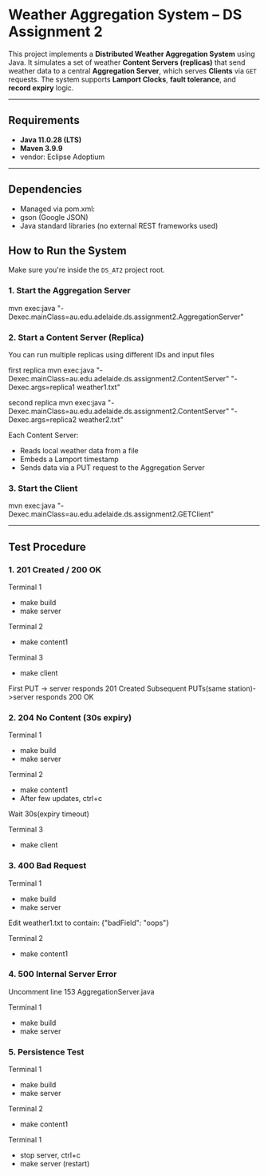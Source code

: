 # Weather Aggregation System – DS Assignment 2

This project implements a **Distributed Weather Aggregation System** using Java. It simulates a set of weather **Content Servers (replicas)** that send weather data to a central **Aggregation Server**, which serves **Clients** via `GET` requests. The system supports **Lamport Clocks**, **fault tolerance**, and **record expiry** logic.

---

## Requirements

- **Java 11.0.28 (LTS)**
- **Maven 3.9.9**
- vendor: Eclipse Adoptium

---

## Dependencies

- Managed via pom.xml:
- gson (Google JSON)
- Java standard libraries (no external REST frameworks used)

## How to Run the System

Make sure you're inside the `DS_AT2` project root.

### 1. **Start the Aggregation Server**

mvn exec:java "-Dexec.mainClass=au.edu.adelaide.ds.assignment2.AggregationServer"

### 2. **Start a Content Server (Replica)**

You can run multiple replicas using different IDs and input files

first replica
mvn exec:java "-Dexec.mainClass=au.edu.adelaide.ds.assignment2.ContentServer" "-Dexec.args=replica1 weather1.txt"

second replica
mvn exec:java "-Dexec.mainClass=au.edu.adelaide.ds.assignment2.ContentServer" "-Dexec.args=replica2 weather2.txt"

Each Content Server:
- Reads local weather data from a file
- Embeds a Lamport timestamp
- Sends data via a PUT request to the Aggregation Server

### 3. **Start the Client**

mvn exec:java "-Dexec.mainClass=au.edu.adelaide.ds.assignment2.GETClient"

---

## Test Procedure

### 1. 201 Created / 200 OK 

Terminal 1
- make build
- make server

Terminal 2  
- make content1

Terminal 3
- make client

First PUT -> server responds 201 Created
Subsequent PUTs(same station)->server responds 200 OK

### 2. 204 No Content (30s expiry)

Terminal 1
- make build
- make server

Terminal 2
- make content1
- After few updates, ctrl+c

Wait 30s(expiry timeout)

Terminal 3
- make client

### 3. 400 Bad Request

Terminal 1
- make build
- make server

Edit weather1.txt to contain:
{"badField": "oops"}

Terminal 2
- make content1

### 4. 500 Internal Server Error

Uncomment line 153 AggregationServer.java

Terminal 1
- make build
- make server

### 5. Persistence Test

Terminal 1
- make build
- make server

Terminal 2
- make content1

Terminal 1
- stop server, ctrl+c
- make server (restart)


